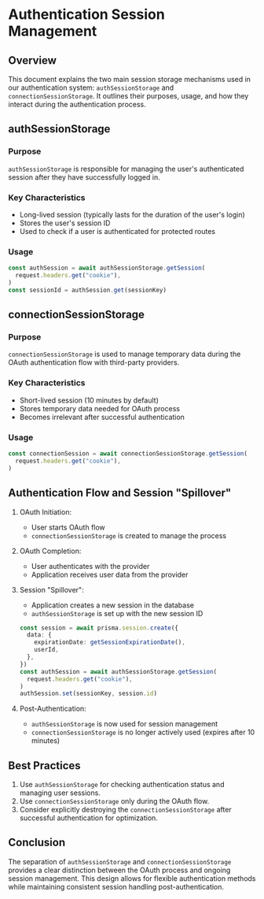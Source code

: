 # Authentication Session Management

## Overview

This document explains the two main session storage mechanisms used in our authentication system: `authSessionStorage` and `connectionSessionStorage`. It outlines their purposes, usage, and how they interact during the authentication process.

## authSessionStorage

### Purpose

`authSessionStorage` is responsible for managing the user's authenticated session after they have successfully logged in.

### Key Characteristics

- Long-lived session (typically lasts for the duration of the user's login)
- Stores the user's session ID
- Used to check if a user is authenticated for protected routes

### Usage

```typescript
const authSession = await authSessionStorage.getSession(
  request.headers.get("cookie"),
)
const sessionId = authSession.get(sessionKey)
```

## connectionSessionStorage

### Purpose

`connectionSessionStorage` is used to manage temporary data during the OAuth authentication flow with third-party providers.

### Key Characteristics

- Short-lived session (10 minutes by default)
- Stores temporary data needed for OAuth process
- Becomes irrelevant after successful authentication

### Usage

```typescript
const connectionSession = await connectionSessionStorage.getSession(
  request.headers.get("cookie"),
)
```

## Authentication Flow and Session "Spillover"

1. OAuth Initiation:

   - User starts OAuth flow
   - `connectionSessionStorage` is created to manage the process

2. OAuth Completion:

   - User authenticates with the provider
   - Application receives user data from the provider

3. Session "Spillover":

   - Application creates a new session in the database
   - `authSessionStorage` is set up with the new session ID

   ```typescript
   const session = await prisma.session.create({
     data: {
       expirationDate: getSessionExpirationDate(),
       userId,
     },
   })
   const authSession = await authSessionStorage.getSession(
     request.headers.get("cookie"),
   )
   authSession.set(sessionKey, session.id)
   ```

4. Post-Authentication:
   - `authSessionStorage` is now used for session management
   - `connectionSessionStorage` is no longer actively used (expires after 10 minutes)

## Best Practices

1. Use `authSessionStorage` for checking authentication status and managing user sessions.
2. Use `connectionSessionStorage` only during the OAuth flow.
3. Consider explicitly destroying the `connectionSessionStorage` after successful authentication for optimization.

## Conclusion

The separation of `authSessionStorage` and `connectionSessionStorage` provides a clear distinction between the OAuth process and ongoing session management. This design allows for flexible authentication methods while maintaining consistent session handling post-authentication.
